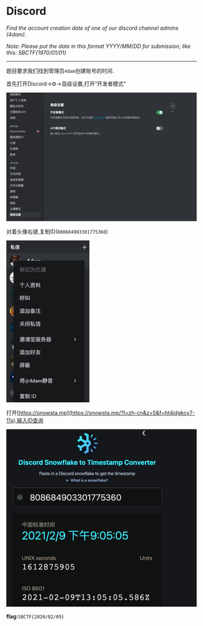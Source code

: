 # Discord

*Find the account creation date of one of our discord channel admins (4dam).*

*Note: Please put the date in this format YYYY/MM/DD for submission, like this: SBCTF{1970/01/01}*

---

题目要求我们找到管理员`4dam`创建账号的时间.

首先打开Discord->:gear:->高级设置,打开“开发者模式”

![image-20211209130044097](images/image-20211209130044097.png)

对着头像右键,复制ID(`808684903301775360`)

![image-20211209130410067](images/image-20211209130410067.png)

打开[https://snowsta.mp](https://snowsta.mp/?l=zh-cn&z=5&f=ht4idgkcy7-11s),输入ID查询

![image-20211209131027396](images/image-20211209131027396.png)

**flag:**`SBCTF{2020/02/09}`